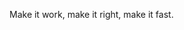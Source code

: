 Make it work, make it right, make it fast.
<!---
c0ldheart/c0ldheart is a ✨ special ✨ repository because its `README.md` (this file) appears on your GitHub profile.
You can click the Preview link to take a look at your changes.
--->
